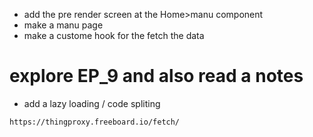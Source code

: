 - add the pre render screen at the Home>manu component
- make a manu page
- make a custome hook for the fetch the data

# explore EP_9 and also read a notes
- add a lazy loading / code spliting

`https://thingproxy.freeboard.io/fetch/`
